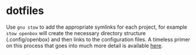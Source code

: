 # dotfiles

Use `gnu stow` to add the appropriate symlinks for each project, for example `stow openbox` will create the necessary directory structure (.config/openbox) and then links to the configuration files. A timeless primer on this process that goes into much more detail is available [here](https://alexpearce.me/2016/02/managing-dotfiles-with-stow/).
